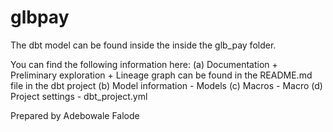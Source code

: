 # glbpay

The dbt model can be found inside the inside the glb_pay folder.

You can find the following information here:
(a) Documentation + Preliminary exploration + Lineage graph can be found in the README.md file in the dbt project
(b) Model information - Models
(c) Macros - Macro
(d) Project settings - dbt_project.yml

Prepared by Adebowale Falode

